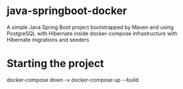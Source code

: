 # java-springboot-docker
A simple Java Spring Boot project bootstrapped by Maven and using PostgreSQL with Hibernate inside docker-compose infrastructure with Hibernate migrations and seeders

# Starting the project
docker-compose down -v
docker-compose up --build
